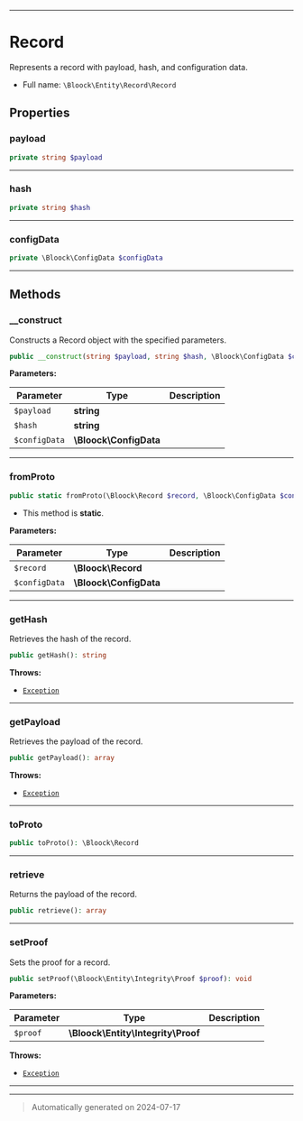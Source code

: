 ***

# Record

Represents a record with payload, hash, and configuration data.



* Full name: `\Bloock\Entity\Record\Record`



## Properties


### payload



```php
private string $payload
```






***

### hash



```php
private string $hash
```






***

### configData



```php
private \Bloock\ConfigData $configData
```






***

## Methods


### __construct

Constructs a Record object with the specified parameters.

```php
public __construct(string $payload, string $hash, \Bloock\ConfigData $configData): mixed
```








**Parameters:**

| Parameter | Type | Description |
|-----------|------|-------------|
| `$payload` | **string** |  |
| `$hash` | **string** |  |
| `$configData` | **\Bloock\ConfigData** |  |





***

### fromProto



```php
public static fromProto(\Bloock\Record $record, \Bloock\ConfigData $configData): \Bloock\Entity\Record\Record
```



* This method is **static**.




**Parameters:**

| Parameter | Type | Description |
|-----------|------|-------------|
| `$record` | **\Bloock\Record** |  |
| `$configData` | **\Bloock\ConfigData** |  |





***

### getHash

Retrieves the hash of the record.

```php
public getHash(): string
```











**Throws:**

- [`Exception`](../../../Exception.md)



***

### getPayload

Retrieves the payload of the record.

```php
public getPayload(): array
```











**Throws:**

- [`Exception`](../../../Exception.md)



***

### toProto



```php
public toProto(): \Bloock\Record
```












***

### retrieve

Returns the payload of the record.

```php
public retrieve(): array
```












***

### setProof

Sets the proof for a record.

```php
public setProof(\Bloock\Entity\Integrity\Proof $proof): void
```








**Parameters:**

| Parameter | Type | Description |
|-----------|------|-------------|
| `$proof` | **\Bloock\Entity\Integrity\Proof** |  |




**Throws:**

- [`Exception`](../../../Exception.md)



***


***
> Automatically generated on 2024-07-17
